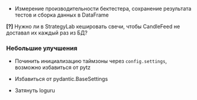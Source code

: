 * Измерение производительности бектестера, сохранение результата тестов и сборка данных в DataFrame

__[?]__ Нужно ли в StrategyLab кешировать свечи, чтобы CandleFeed не доставал их каждый раз из БД?


### Небольшие улучшения

* Починить инициализацию таймзоны через `config.settings`, возможно избавиться от pytz

* Избавиться от pydantic.BaseSettings

* Затянуть loguru
